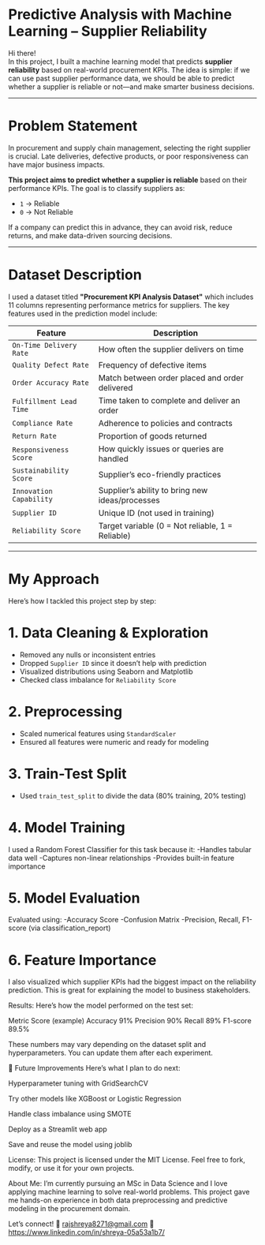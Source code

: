 # Predictive Analysis with Machine Learning – Supplier Reliability

Hi there!  
In this project, I built a machine learning model that predicts **supplier reliability** based on real-world procurement KPIs. The idea is simple: if we can use past supplier performance data, we should be able to predict whether a supplier is reliable or not—and make smarter business decisions.

---

# Problem Statement

In procurement and supply chain management, selecting the right supplier is crucial. Late deliveries, defective products, or poor responsiveness can have major business impacts.

**This project aims to predict whether a supplier is reliable** based on their performance KPIs. The goal is to classify suppliers as:

- `1` → Reliable  
- `0` → Not Reliable

If a company can predict this in advance, they can avoid risk, reduce returns, and make data-driven sourcing decisions.

---

#  Dataset Description

I used a dataset titled **"Procurement KPI Analysis Dataset"** which includes 11 columns representing performance metrics for suppliers. The key features used in the prediction model include:

| Feature                  |                          Description               |
|--------------------------|----------------------------------------------------|
| `On-Time Delivery Rate`  | How often the supplier delivers on time |
| `Quality Defect Rate`    | Frequency of defective items |
| `Order Accuracy Rate`    | Match between order placed and order delivered |
| `Fulfillment Lead Time`  | Time taken to complete and deliver an order |
| `Compliance Rate`        | Adherence to policies and contracts |
| `Return Rate`            | Proportion of goods returned |
| `Responsiveness Score`   | How quickly issues or queries are handled |
| `Sustainability Score`   | Supplier’s eco-friendly practices |
| `Innovation Capability`  | Supplier’s ability to bring new ideas/processes |
| `Supplier ID`            | Unique ID (not used in training) |
| `Reliability Score`      | Target variable (0 = Not reliable, 1 = Reliable)

---

#  My Approach

Here’s how I tackled this project step by step:

# 1. Data Cleaning & Exploration
- Removed any nulls or inconsistent entries
- Dropped `Supplier ID` since it doesn’t help with prediction
- Visualized distributions using Seaborn and Matplotlib
- Checked class imbalance for `Reliability Score`

# 2. Preprocessing
- Scaled numerical features using `StandardScaler`
- Ensured all features were numeric and ready for modeling

# 3. Train-Test Split
- Used `train_test_split` to divide the data (80% training, 20% testing)
  
# 4. Model Training
I used a Random Forest Classifier for this task because it:
-Handles tabular data well
-Captures non-linear relationships
-Provides built-in feature importance

# 5. Model Evaluation
Evaluated using:
-Accuracy Score
-Confusion Matrix
-Precision, Recall, F1-score (via classification_report)

# 6. Feature Importance
I also visualized which supplier KPIs had the biggest impact on the reliability prediction. This is great for explaining the model to business stakeholders.

Results:
Here’s how the model performed on the test set:

Metric	        Score (example)
Accuracy	      91%
Precision	      90%
Recall	        89%
F1-score	      89.5%

These numbers may vary depending on the dataset split and hyperparameters. You can update them after each experiment.

🔮 Future Improvements
Here’s what I plan to do next:

Hyperparameter tuning with GridSearchCV

Try other models like XGBoost or Logistic Regression

Handle class imbalance using SMOTE

Deploy as a Streamlit web app

Save and reuse the model using joblib

License:
This project is licensed under the MIT License.
Feel free to fork, modify, or use it for your own projects.

About Me:
I’m currently pursuing an MSc in Data Science and I love applying machine learning to solve real-world problems.
This project gave me hands-on experience in both data preprocessing and predictive modeling in the procurement domain.

Let’s connect!
📧 rajshreya8271@gmail.com
🔗 https://www.linkedin.com/in/shreya-05a53a1b7/
